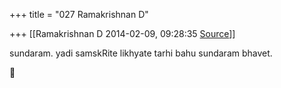 +++
title = "027 Ramakrishnan D"

+++
[[Ramakrishnan D	2014-02-09, 09:28:35 [Source](https://groups.google.com/g/samskrita/c/nBMCx94X0W8)]]



sundaram.  yadi samskRite likhyate tarhi bahu sundaram bhavet.



